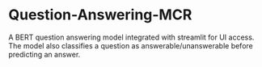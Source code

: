 # Question-Answering-MCR
A BERT question answering model integrated with streamlit for UI access. The model also classifies a question as answerable/unanswerable before predicting an answer.
